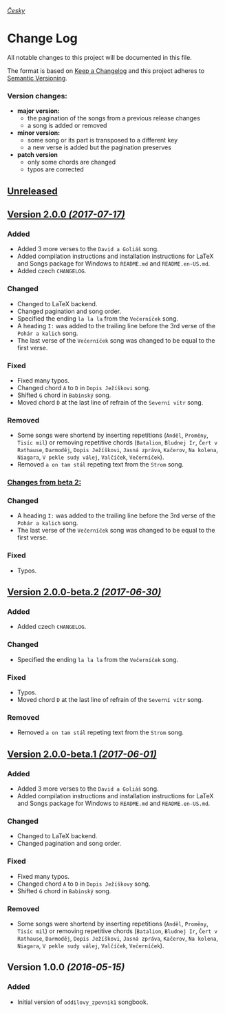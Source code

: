 [_Česky_](CHANGELOG.md)


# Change Log

All notable changes to this project will be documented in this file.

The format is based on [Keep a Changelog](http://keepachangelog.com/) 
and this project adheres to [Semantic Versioning](http://semver.org/).


### Version changes:

- **major version:**
  - the pagination of the songs from a previous release changes
  - a song is added or removed
- **minor version:**
  - some song or its part is transposed to a different key
  - a new verse is added but the pagination preserves
- **patch version**
  - only some chords are changed
  - typos are corrected 


## [Unreleased](https://github.com/kobylky/oddilovy_zpevnik1/compare/master...develop)


## [Version 2.0.0 *(2017-07-17)*](https://github.com/kobylky/oddilovy_zpevnik1/compare/v1.0.0...v2.0.0)


### Added

- Added 3 more verses to the `David a Goliáš` song.
- Added compilation instructions and installation instructions for LaTeX and
  Songs package for Windows to `README.md` and `README.en-US.md`.
- Added czech `CHANGELOG`.


### Changed

- Changed to LaTeX backend.
- Changed pagination and song order.
- Specified the ending `la la la` from the `Večerníček` song.
- A heading `I:` was added to the trailing line before the 3rd verse of the
  `Pohár a kalich` song.
- The last verse of the `Večerníček` song was changed to be equal to the first
  verse.


### Fixed

- Fixed many typos.
- Changed chord `A` to `D` in `Dopis Ježíškovi` song.
- Shifted `G` chord in `Babinský` song.
- Moved chord `D` at the last line of refrain of the `Severní vítr` song.


### Removed

- Some songs were shortend by inserting repetitions (`Anděl`, `Proměny`, `Tisíc
mil`) or removing repetitive chords (`Batalion`, `Bludnej Ir`, `Čert v
Rathause`, `Darmoděj`, `Dopis Ježíškovi`, `Jasná zpráva`, `Kačerov`,
`Na kolena`, `Niagara`, `V pekle sudy válej`, `Valčíček`, `Večerníček`).
- Removed `a on tam stál` repeting text from the `Strom` song.


### [Changes from beta 2:](https://github.com/kobylky/oddilovy_zpevnik1/compare/v2.0.0-beta.2...develop)


### Changed

- A heading `I:` was added to the trailing line before the 3rd verse of the
  `Pohár a kalich` song.
- The last verse of the `Večerníček` song was changed to be equal to the first
  verse.


### Fixed

- Typos.


## [Version 2.0.0-beta.2 *(2017-06-30)*](https://github.com/kobylky/oddilovy_zpevnik1/compare/v2.0.0-beta.1...v2.0.0-beta.2)


### Added

- Added czech `CHANGELOG`.


### Changed

- Specified the ending `la la la` from the `Večerníček` song.


### Fixed

- Typos.
- Moved chord `D` at the last line of refrain of the `Severní vítr` song.


### Removed

- Removed `a on tam stál` repeting text from the `Strom` song.


## [Version 2.0.0-beta.1 *(2017-06-01)*](https://github.com/kobylky/oddilovy_zpevnik1/compare/v1.0.0...v2.0.0-beta.1)


### Added

- Added 3 more verses to the `David a Goliáš` song.
- Added compilation instructions and installation instructions for LaTeX and
  Songs package for Windows to `README.md` and `README.en-US.md`.


### Changed

- Changed to LaTeX backend.
- Changed pagination and song order.


### Fixed

- Fixed many typos.
- Changed chord `A` to `D` in `Dopis Ježíškovy` song.
- Shifted `G` chord in `Babinský` song.


### Removed

- Some songs were shortend by inserting repetitions (`Anděl`, `Proměny`, `Tisíc
mil`) or removing repetitive chords (`Batalion`, `Bludnej Ir`, `Čert v
Rathause`, `Darmoděj`, `Dopis Ježíškovi`, `Jasná zpráva`, `Kačerov`,
`Na kolena`, `Niagara`, `V pekle sudy válej`, `Valčíček`, `Večerníček`).


## Version 1.0.0 *(2016-05-15)*


### Added

- Initial version of `oddilovy_zpevnik1` songbook.
